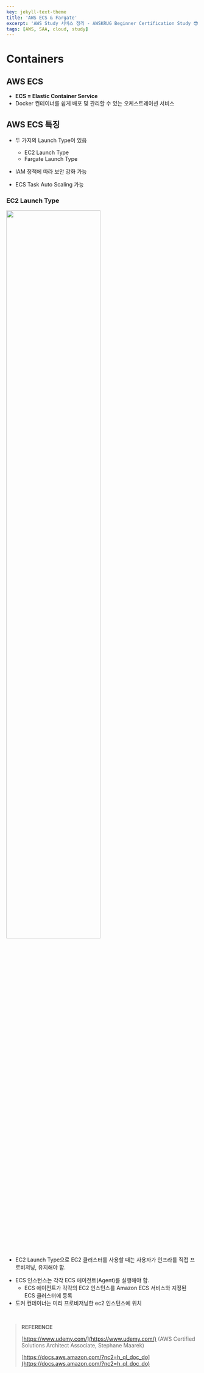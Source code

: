 ```yaml
---
key: jekyll-text-theme
title: 'AWS ECS & Fargate'
excerpt: 'AWS Study 서비스 정리 - AWSKRUG Beginner Certification Study 😎'
tags: [AWS, SAA, cloud, study] 
---
```



# Containers

## AWS ECS

* **ECS = Elastic Container Service**
* Docker 컨테이너를 쉽게 배포 및 관리할 수 있는 오케스트레이션 서비스 

## AWS ECS 특징

* 두 가지의 Launch Type이 있음

  * EC2 Launch Type
  * Fargate Launch Type

* IAM 정책에 따라 보안 강화 가능

* ECS Task Auto Scaling 가능

### EC2 Launch Type

<img src = "https://user-images.githubusercontent.com/113915835/228443511-ff452282-2669-49d6-bae4-e3696ebf9c55.png" width = "70%">

* EC2 Launch Type으로 EC2 클러스터를 사용할 때는 사용자가 인프라를 직접 프로비저닝, 유지해야 함.

- ECS 인스턴스는 각각 ECS 에이전트(Agent)를 실행해야 함.
  - ECS 에이전트가 각각의 EC2 인스턴스를 Amazon ECS 서비스와 지정된 ECS 클러스터에 등록
- 도커 컨테이너는 미리 프로비저닝한 ec2 인스턴스에 위치





<br/>

> **REFERENCE**
>
> [https://www.udemy.com/](https://www.udemy.com/) (AWS Certified Solutions Architect Associate, Stephane Maarek)
>
> [https://docs.aws.amazon.com/?nc2=h_ql_doc_do](https://docs.aws.amazon.com/?nc2=h_ql_doc_do)